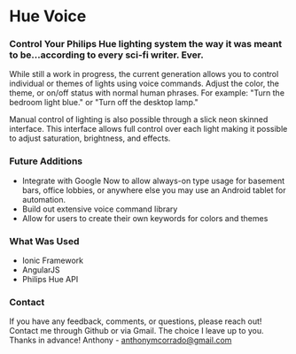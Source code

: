 Hue Voice
=============

### Control Your Philips Hue lighting system the way it was meant to be...according to every sci-fi writer. Ever.

While still a work in progress, the current generation allows you to control individual or themes of lights using voice commands. Adjust the color, the theme, or on/off status with normal human phrases. For example: "Turn the bedroom light blue." or "Turn off the desktop lamp."

Manual control of lighting is also possible through a slick neon skinned interface. This interface allows full control over each light making it possible to adjust saturation, brightness, and effects.

### Future Additions

* Integrate with Google Now to allow always-on type usage for basement bars, office lobbies, or anywhere else you may use an Android tablet for automation.
* Build out extensive voice command library
* Allow for users to create their own keywords for colors and themes

### What Was Used

* Ionic Framework
* AngularJS
* Philips Hue API

### Contact
If you have any feedback, comments, or questions, please reach out! Contact me through Github or via Gmail. The choice I leave up to you. Thanks in advance! 
Anthony - anthonymcorrado@gmail.com
